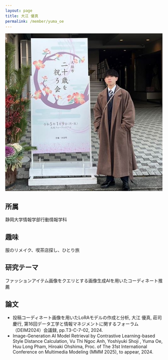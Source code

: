 ```yaml
---
layout: page
title: 大江 優真
permalink: /member/yuma_oe
---
```


![写真](/assets/img/members/yuma_oe.jpg "大江")

## 所属
静岡大学情報学部行動情報学科

## 趣味
服のリメイク、喫茶店探し、ひとり旅

## 研究テーマ
ファッションアイテム画像をクエリとする画像生成AIを用いたコーディネート推薦

## 論文
- 投稿コーディネート画像を用いたLoRAモデルの作成と分析, 大江 優真, 莊司 慶行, 第16回データ工学と情報マネジメントに関するフォーラム（DEIM2024）会議録, pp.T3-C-7-02, 2024.
- Image-Generation AI Model Retrieval by Contrastive Learning-based Style Distance Calculation, Vu Thi Ngoc Anh, Yoshiyuki Shoji , Yuma Oe, Huu Long Pham, Hiroaki Ohshima, Proc. of The 31st International Conference on Multimedia Modeling (MMM 2025), to appear, 2024.